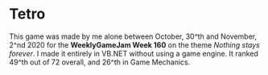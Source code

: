 # Tetro
This game was made by me alone between October, 30^th and November, 2^nd 2020 for the **WeeklyGameJam Week 160** on the theme *Nothing stays forever*. I made it entirely in VB.NET without using a game engine.
It ranked 49^th out of 72 overall, and 26^th in Game Mechanics.